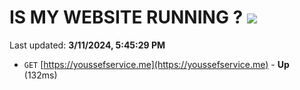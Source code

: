 # IS MY WEBSITE RUNNING ? [![](https://img.shields.io/static/v1?label=Sponsor&message=%E2%9D%A4&logo=GitHub&color=%23fe8e86)](https://github.com/sponsors/<username>)

Last updated: **3/11/2024, 5:45:29 PM**

- `GET` [https://youssefservice.me](https://youssefservice.me) - **Up** (132ms)
